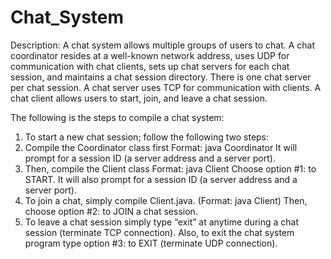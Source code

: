 # Chat_System
Description: A chat system allows multiple groups of users to chat. A chat coordinator resides at a well-known network address, uses UDP for communication with chat clients, sets              up chat servers for each chat session, and maintains a chat session directory. There is one chat server per chat session. A chat server uses TCP for communication                  with clients. A chat client allows users to start, join, and leave a chat session. 

The following is the steps to compile a chat system:
1. To start a new chat session; follow the following two steps:
  1. Compile the Coordinator class first
    Format: java Coordinator
    It will prompt for a session ID (a server address and a server port).
  2. Then, compile the Client class
    Format: java Client
    Choose option #1: to START. It will also prompt for a session ID (a server address and a server
    port). 
2. To join a chat, simply compile Client.java. (Format: java Client) Then, choose option #2: to JOIN a
    chat session.
3. To leave a chat session simply type “exit” at anytime during a chat session (terminate TCP connection).
    Also, to exit the chat system program type option #3: to EXIT (terminate UDP connection).
